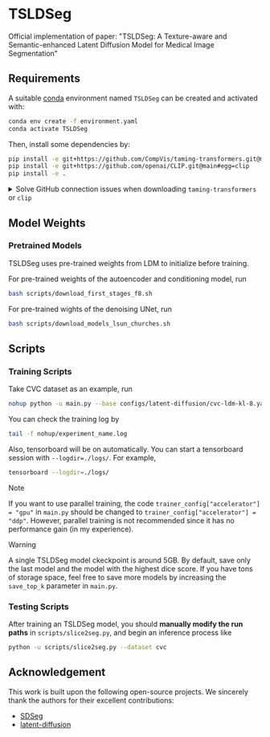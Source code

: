# TSLDSeg
Official implementation of paper: "TSLDSeg: A Texture-aware and Semantic-enhanced Latent Diffusion Model for Medical Image Segmentation"

## Requirements

A suitable [conda](https://conda.io/) environment named `TSLDSeg` can be created
and activated with:

```bash
conda env create -f environment.yaml
conda activate TSLDSeg
```

Then, install some dependencies by:
```bash
pip install -e git+https://github.com/CompVis/taming-transformers.git@master#egg=taming-transformers
pip install -e git+https://github.com/openai/CLIP.git@main#egg=clip
pip install -e .
```

    
<details>

<summary>Solve GitHub connection issues when downloading <code class="inlinecode">taming-transformers</code> or <code class="inlinecode">clip</code></summary>


After creating and entering the `TSLDSeg` environment:
1. create an `src` folder and enter:
```bash
mkdir src
cd src
```
2. download the following codebases in `*.zip` files and upload to `src/`:
    - https://github.com/CompVis/taming-transformers, `taming-transformers-master.zip`
    - https://github.com/openai/CLIP, `CLIP-main.zip`
3. unzip and install taming-transformers:
```bash
unzip taming-transformers-master.zip
cd taming-transformers-master
pip install -e .
cd ..
```
4. unzip and install clip:
```bash
unzip CLIP-main.zip
cd CLIP-main
pip install -e .
cd ..
```
5. install TSLDSeg:
```bash
cd ..
pip install -e .
```

Then you're good to go!

</details>

## Model Weights

### Pretrained Models
TSLDSeg uses pre-trained weights from LDM to initialize before training.

For pre-trained weights of the autoencoder and conditioning model, run

```bash
bash scripts/download_first_stages_f8.sh
```

For pre-trained wights of the denoising UNet, run

```bash
bash scripts/download_models_lsun_churches.sh
```


## Scripts
### Training Scripts

Take CVC dataset as an example, run

```bash
nohup python -u main.py --base configs/latent-diffusion/cvc-ldm-kl-8.yaml -t --gpus 0, --name experiment_name > nohup/experiment_name.log 2>&1 &
```

You can check the training log by 

```bash
tail -f nohup/experiment_name.log
```

Also, tensorboard will be on automatically. You can start a tensorboard session with `--logdir=./logs/`. For example,
```bash
tensorboard --logdir=./logs/
```

> [!NOTE]
> If you want to use parallel training, the code `trainer_config["accelerator"] = "gpu"` in `main.py` should be changed to `trainer_config["accelerator"] = "ddp"`. However, parallel training is not recommended since it has no performance gain (in my experience).

> [!WARNING]
> A single TSLDSeg model ckeckpoint is around 5GB. By default, save only the last model and the model with the highest dice score. If you have tons of storage space, feel free to save more models by increasing the `save_top_k` parameter in `main.py`.


### Testing Scripts

After training an TSLDSeg model, you should **manually modify the run paths** in `scripts/slice2seg.py`, and begin an inference process like

```bash
python -u scripts/slice2seg.py --dataset cvc
```
## Acknowledgement

This work is built upon the following open-source projects. We sincerely thank the authors for their excellent contributions:

- [SDSeg](https://github.com/lin-tianyu/Stable-Diffusion-Seg)
- [latent-diffusion](https://github.com/CompVis/latent-diffusion)

